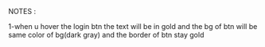 NOTES :

1-when u hover the login btn the text will be in gold and the bg of btn will be same color of bg(dark gray) and the border of btn stay gold

